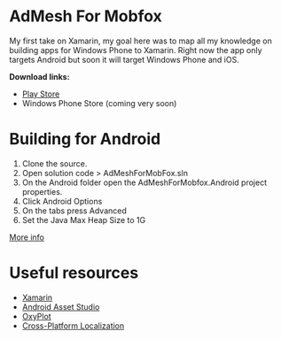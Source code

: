 AdMesh For Mobfox
===============
My first take on Xamarin, my goal here was to map all my knowledge on building apps for Windows Phone to Xamarin. Right now the app only targets Android but soon it will target Windows Phone and iOS.

**Download links:**
 - [Play Store](https://play.google.com/store/apps/details?id=com.imaginationoverflow.admesh.mobfox)
 - Windows Phone Store (coming very soon)


 
Building for Android
===============
 1. Clone the source.
 2. Open solution code > AdMeshForMobFox.sln
 3. On the Android folder open the AdMeshForMobfox.Android project properties.
 4. Click Android Options
 5. On the tabs press Advanced
 6. Set the Java Max Heap Size to 1G
 
[More info](http://forums.xamarin.com/discussion/20816/error-building-project-with-google-play-services) 
 

Useful resources
===============
 - [Xamarin](http://xamarin.com/)
 - [Android Asset Studio](http://romannurik.github.io/AndroidAssetStudio/index.html)
 - [OxyPlot](http://oxyplot.org/)
 - [Cross-Platform Localization](http://www.codemag.com/Article/1401081)
 
